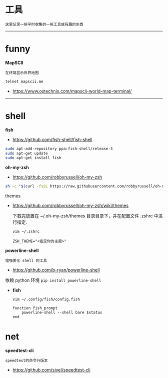 # 工具

`这里记录一些平时收集的一些工具或有趣的东西`

---

# funny

**MapSCII**

`在终端显示世界地图`

```bash
telnet mapscii.me
```
- https://www.ostechnix.com/mapscii-world-map-terminal/

---

# shell

**fish**

- https://github.com/fish-shell/fish-shell

```bash
sudo apt-add-repository ppa:fish-shell/release-3
sudo apt-get update
sudo apt-get install fish
```

**oh-my-zsh**

- https://github.com/robbyrussell/oh-my-zsh

```bash
sh -c "$(curl -fsSL https://raw.githubusercontent.com/robbyrussell/oh-my-zsh/master/tools/install.sh)"
```

themes
- https://github.com/robbyrussell/oh-my-zsh/wiki/themes

    下载完放置在 ~/.oh-my-zsh/themes 目录目录下，并在配置文件 .zshrc 中进行指定.
    ```
    vim ~/.zshrc

    ZSH_THEME="<指定你的主题>"
    ```

**powerline-shell**

`增强美化 shell 的工具`

- https://github.com/b-ryan/powerline-shell

依赖 python 环境
`pip install powerline-shell`

- **fish**
    ```vim
    vim ~/.config/fish/config.fish

    function fish_prompt
        powerline-shell --shell bare $status
    end
    ```

# net

**speedtest-cli**

`speedtest的命令行版本`

- https://github.com/sivel/speedtest-cli















